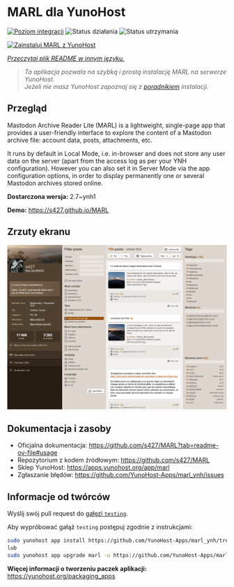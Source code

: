 <!--
To README zostało automatycznie wygenerowane przez <https://github.com/YunoHost/apps/tree/master/tools/readme_generator>
Nie powinno być ono edytowane ręcznie.
-->

# MARL dla YunoHost

[![Poziom integracji](https://apps.yunohost.org/badge/integration/marl)](https://ci-apps.yunohost.org/ci/apps/marl/)
![Status działania](https://apps.yunohost.org/badge/state/marl)
![Status utrzymania](https://apps.yunohost.org/badge/maintained/marl)

[![Zainstaluj MARL z YunoHost](https://install-app.yunohost.org/install-with-yunohost.svg)](https://install-app.yunohost.org/?app=marl)

*[Przeczytaj plik README w innym języku.](./ALL_README.md)*

> *Ta aplikacja pozwala na szybką i prostą instalację MARL na serwerze YunoHost.*  
> *Jeżeli nie masz YunoHost zapoznaj się z [poradnikiem](https://yunohost.org/install) instalacji.*

## Przegląd

Mastodon Archive Reader Lite (MARL) is a lightweight, single-page app that provides a user-friendly interface to explore the content of a Mastodon archive file: account data, posts, attachments, etc.

It runs by default in Local Mode, i.e. in-browser and does not store any user data on the server (apart from the access log as per your YNH configuration).
However you can also set it in Server Mode via the app configuration options, in order to display permanently one or several Mastodon archives stored online.


**Dostarczona wersja:** 2.7~ynh1

**Demo:** <https://s427.github.io/MARL>

## Zrzuty ekranu

![Zrzut ekranu z MARL](./doc/screenshots/marl_ynh.png)

## Dokumentacja i zasoby

- Oficjalna dokumentacja: <https://github.com/s427/MARL?tab=readme-ov-file#usage>
- Repozytorium z kodem źródłowym: <https://github.com/s427/MARL>
- Sklep YunoHost: <https://apps.yunohost.org/app/marl>
- Zgłaszanie błędów: <https://github.com/YunoHost-Apps/marl_ynh/issues>

## Informacje od twórców

Wyślij swój pull request do [gałęzi `testing`](https://github.com/YunoHost-Apps/marl_ynh/tree/testing).

Aby wypróbować gałąź `testing` postępuj zgodnie z instrukcjami:

```bash
sudo yunohost app install https://github.com/YunoHost-Apps/marl_ynh/tree/testing --debug
lub
sudo yunohost app upgrade marl -u https://github.com/YunoHost-Apps/marl_ynh/tree/testing --debug
```

**Więcej informacji o tworzeniu paczek aplikacji:** <https://yunohost.org/packaging_apps>
